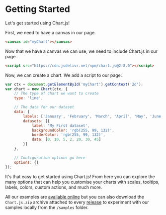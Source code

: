 # Getting Started

Let's get started using Chart.js!

First, we need to have a canvas in our page.

```html
<canvas id="myChart"></canvas>
```

Now that we have a canvas we can use, we need to include Chart.js in our page.

```html
<script src="https://cdn.jsdelivr.net/npm/chart.js@2.8.0"></script>
```

Now, we can create a chart. We add a script to our page:

```javascript
var ctx = document.getElementById('myChart').getContext('2d');
var chart = new Chart(ctx, {
    // The type of chart we want to create
    type: 'line',

    // The data for our dataset
    data: {
        labels: ['January', 'February', 'March', 'April', 'May', 'June', 'July'],
        datasets: [{
            label: 'My First dataset',
            backgroundColor: 'rgb(255, 99, 132)',
            borderColor: 'rgb(255, 99, 132)',
            data: [0, 10, 5, 2, 20, 30, 45]
        }]
    },

    // Configuration options go here
    options: {}
});
```

It's that easy to get started using Chart.js! From here you can explore the many options that can help you customise your charts with scales, tooltips, labels, colors, custom actions, and much more.

All our examples are [available online](https://www.chartjs.org/samples/latest/) but you can also download the `Chart.js.zip` archive attached to every [release](https://github.com/chartjs/Chart.js/releases) to experiment with our samples locally from the `/samples` folder.
